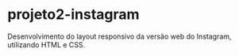 # projeto2-instagram
  Desenvolvimento do layout responsivo da versão web do Instagram, utilizando HTML e CSS.
